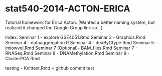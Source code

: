 stat540-2014-ACTON-ERICA
===========================

Tutorial homework for Erica Acton.
(Wanted a better naming system, but realized it changed the Google Group link so...)

Index:
Seminar 1 - explore GSE4051.Rmd
Seminar 3 - Graphics.Rmd
Seminar 4 - dataaggregation.R
Seminar 4 - deaByGtype.Rmd
Seminar 5 - lmlowvol.Rmd
Seminar 7  (Optional)- BAM_files.Rmd
Seminar 7 - RNASeq.Rmd
Seminar 8 - DNAMethylation.Rmd
Seminar 9 - ClusterPCA.Rmd

testing - Knittest.Rmd = github commit test

